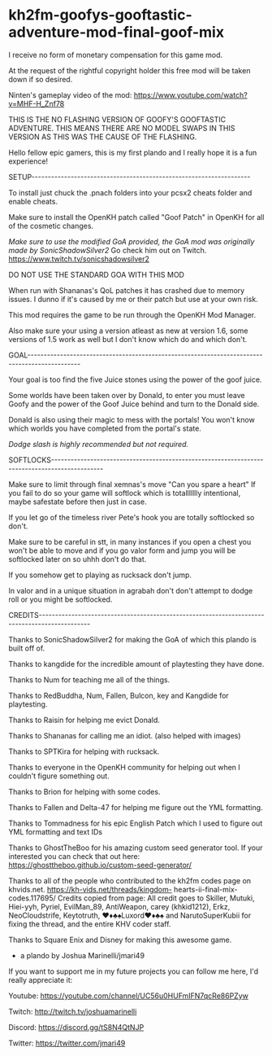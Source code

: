 # kh2fm-goofys-gooftastic-adventure-mod-final-goof-mix
I receive no form of monetary compensation for this game mod.

At the request of the rightful copyright holder this free mod will be taken down if so desired.

Ninten's gameplay video of the mod: https://www.youtube.com/watch?v=MHF-H_Znf78

THIS IS THE NO FLASHING VERSION OF GOOFY'S GOOFTASTIC ADVENTURE.
THIS MEANS THERE ARE NO MODEL SWAPS IN THIS VERSION AS THIS WAS THE CAUSE OF THE FLASHING.

Hello fellow epic gamers, this is my first
plando and I really hope it is a fun experience!

SETUP-------------------------------------------------------------------

To install just chuck the .pnach folders into your pcsx2 cheats folder
and enable cheats.

Make sure to install the OpenKH patch called "Goof Patch" in OpenKH for all of the cosmetic changes.

*Make sure to use the modified GoA provided, 
the GoA mod was originally made by SonicShadowSilver2*
Go check him out on Twitch.
https://www.twitch.tv/sonicshadowsilver2

DO NOT USE THE STANDARD GOA WITH THIS MOD

When run with Shananas's QoL patches it has crashed due to memory issues.
I dunno if it's caused by me or their patch but use at your own risk.

This mod requires the game to be run through the OpenKH Mod Manager.

Also make sure your using a version atleast as new at version 1.6,
some versions of 1.5 work as well but I don't know which do and
which don't.

GOAL----------------------------------------------------------------------------------------------

Your goal is too find the five Juice stones
using the power of the goof juice.

Some worlds have been taken over by Donald, 
to enter you must leave Goofy and the power 
of the Goof Juice behind and turn to the Donald side.

Donald is also using their magic to mess with the portals!
You won't know which worlds you have completed from the portal's state.

*Dodge slash is highly recommended but not required.*

SOFTLOCKS----------------------------------------------------------------------------------------------

Make sure to limit through final xemnas's move 
"Can you spare a heart"
If you fail to do so your game will softlock 
which is totallllllly intentional, maybe safestate 
before then just in case.

If you let go of the timeless river Pete's 
hook you are totally softlocked so don't.

Make sure to be careful in stt, in many instances if you 
open a chest you won't be able to move and if you go valor form and 
jump you will be softlocked later on so uhhh don't do that.

If you somehow get to playing as rucksack don't jump.

In valor and in a unique situation in agrabah don't don't attempt to dodge roll or you might be softlocked.

CREDITS----------------------------------------------------------------------------------------------

Thanks to SonicShadowSilver2 for making the GoA
of which this plando is built off of.

Thanks to kangdide for the incredible amount of playtesting they have done.

Thanks to Num for teaching me all of the things.

Thanks to RedBuddha, Num, Fallen, 
Bulcon, key and Kangdide for playtesting. 

Thanks to Raisin for helping me evict Donald.

Thanks to Shananas for calling me an idiot.
(also helped with images)

Thanks to SPTKira for helping with rucksack.

Thanks to everyone in the OpenKH community for 
helping out when I couldn't figure something out.

Thanks to Brion for helping with some codes.

Thanks to Fallen and Delta-47 for helping me figure out the YML formatting.

Thanks to Tommadness for his epic English Patch which I used to figure out YML formatting and text IDs

Thanks to GhostTheBoo for his amazing 
custom seed generator tool.
If your interested you can check that out here:
https://ghosttheboo.github.io/custom-seed-generator/

Thanks to all of the people who contributed 
to the kh2fm codes page on khvids.net.
https://kh-vids.net/threads/kingdom-
hearts-ii-final-mix-codes.117695/
Credits copied from page:
All credit goes to Skiller, Mutuki, 
Hiei-yyh, Pyriel, EvilMan_89, 
AntiWeapon, carey (khkid1212), Erkz, 
NeoCloudstrife, Keytotruth,
♥♦♣♠Luxord♥♦♣♠ and NarutoSuperKubii for fixing the thread, 
and the entire KHV coder staff.

Thanks to Square Enix and Disney for making this awesome game.

- a plando by Joshua Marinelli/jmari49

If you want to support me in my future projects you can follow me here,
I'd really appreciate it:

Youtube: https://youtube.com/channel/UC56u0HUFmIFN7qcRe86PZyw

Twitch: http://twitch.tv/joshuamarinelli

Discord: https://discord.gg/tS8N4QtNJP

Twitter: https://twitter.com/jmari49



